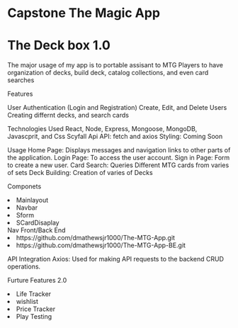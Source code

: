 # Capstone The Magic App

<h1>The Deck box 1.0</h1> 

<p>The major usage of my app is to portable assisant to MTG Players to have organization of decks, build deck, catalog collections, and even card searches</p>
Features
<p>User Authentication (Login and Registration)
Create, Edit, and Delete Users
Creating differnt decks, and search cards</p
                                           


Technologies Used
React, Node, Express, Mongoose, MongoDB, Javascprit, and Css 
Scyfall Api
API: fetch and axios
Styling: Coming Soon



Usage
Home Page:
Displays messages and navigation links to other parts of the application.
Login Page:
To access the user account.
Sign in Page:
Form to create a new user.
Card Search: 
Queries Different MTG cards from varies of sets
Deck Building:
Creation of varies of Decks

Componets
<li>Mainlayout</li>
<li>Navbar</li>
<li>Sform</li>
<li>SCardDisaplay</li>
Nav
Front/Back End 
<li>https://github.com/dmathewsjr1000/The-MTG-App.git</li>
<li>https://github.com/dmathewsjr1000/The-MTG-App-BE.git</li>


API Integration
Axios: Used for making API requests to the backend CRUD operations.

Furture Features 2.0
<li>Life Tracker</li>
<li>wishlist</li>
<li>Price Tracker</li>
<li>Play Testing</li>





